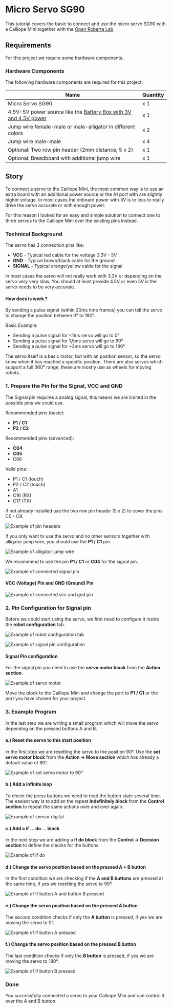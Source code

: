 # Micro Servo SG90

This tutorial covers the basic to connect and use the micro servo SG90 with a Calliope Mini together with the [Open Roberta Lab][open_roberta_lab].

## Requirements

For this project we require some hardware components.

### Hardware Components

The following hardware components are required for this project.

| Name                                                                                         | Quantity |
| -------------------------------------------------------------------------------------------- | -------- |
| Micro Servo SG90                                                                             | x 1      |
| 4.5V-5V power source like the [Battery Box with 3V and 4.5V power](../battery_box/README.md) | x 1      |
| Jump wire female-male or male-alligator in different colors                                  | x 2      |
| Jump wire male-male                                                                          | x 4      |
| Optional: Two row pin header (2mm distance, 5 x 2)                                           | x 1      |
| Optional: Breadboard with additional jump wire                                               | x 1      |

## Story

To connect a servo to the Calliope Mini, the most common way is to use an extra board with an additional power source or the A1 port with are slightly higher voltage.
In most cases the onboard power with 3V is to less to really drive the servo accurate or with enough power.

For this reason I looked for an easy and simple solution to connect one to three servos to the Calliope Mini over the existing pins instead.

### Technical Background

The servo has 3 connection pins like:

- **VCC** - Typical red cable for the voltage 3.3V - 5V
- **GND** - Typical brown/black cable for the ground
- **SIGNAL** - Typical orange/yellow cable for the signal

In most cases the servo will not really work with 3.3V or depending on the servo very very slow.
You should at least provide 4.5V or even 5V is the servo needs to be very accurate.

#### How does is work ?

By sending a pulse signal (within 20ms time frames) you can tell the servo to change the position between 0° to 180°.

Basic Example:

- Sending a pulse signal for <1ms servo will go to 0°
- Sending a pulse signal for 1,5ms servo will go to 90°
- Sending a pulse signal for >2ms servo will go to 180°

The servo itself is a basic motor, but with an position sensor, so the servo know when it has reached a specific position.
There are also servos which support a full 360° range, these are mostly use as wheels for moving robots.

### 1. Prepare the Pin for the Signal, VCC and GND

The Signal pin requires a analog signal, this means we are limited in the possible pins we could use.

Recommended pins (basic):

- **P1 / C1**
- **P2 / C2**

Recommended pins (advanced):

- **C04**
- **C05**
- C06

Valid pins:

- P1 / C1 (touch)
- P2 / C2 (touch)
- A1
- C16 (RX)
- C17 (TX)

If not already installed use the two row pin header (5 x 2) to cover the pins C0 - C9.

![Example of pin headers](images/pin_headers.png)

If you only want to use the servo and no other sensors together with alligator jump wire, you should use the **P1 / C1** pin.

![Example of alligator jump wire](images/alligator_jump_wire.png)

We recommend to use the pin **P1 / C1** or **C04** for the signal pin.

![Example of connected signal pin](images/connected_signal_pin.png)

#### VCC (Voltage) Pin and GND (Ground) Pin

![Example of connected vcc and gnd pin](images/connected_vcc_gnd_pin.png)

### 2. Pin Configuration for Signal pin

Before we could start using the servo, we first need to configure it inside the **robot configuration** tab.

![Example of robot configuration tab](images/robot_configuration_tab.png)

![Example of signal pin configuration](images/signal_pin_configuration.png)

#### Signal Pin configuration

For the signal pin you need to use the **servo motor block** from the **Action section**.

![Example of servo motor](images/action_servo_motor.png)

Move the block to the Calliope Mini and change the port to **P1 / C1** or the port you have chosen for your project.

### 3. Example Program

In the last step we are writing a small program which will move the servo depending on the pressed buttons A and B.

#### a.) Reset the servo to this start position

In the first step we are resetting the servo to the position 90°.
Use the **set servo motor block** from the **Action -> Move section** which has already a default value of 90°.

![Example of set servo motor to 90°](images/set_servo_motor_90degree.png)

#### b.) Add a infinite loop

To check the press buttons we need to read the button state several time. The easiest way is to add an the repeat **indefinitely block** from the **Control section** to repeat the same actions over and over again.

![Example of sensor digital](images/repeat_indefinitely.png)

#### c.) Add a if ... do ... block

In the next step we are adding a **if do block** from the **Control -> Decision section** to define the checks for the buttons.

![Example of if do](images/if_do.png)

#### d.) Change the servo position based on the pressed A + B button

In the first condition we are checking if the **A and B buttons** are pressed at the same time, if yes we resetting the servo to 90°.

![Example of if button A and button B pressed](images/if_button_a_and_button_b_pressed.png)

#### e.) Change the servo position based on the pressed A button

The second condition checks if only the **A button** is pressed, if yes we are moving the servo to 0°.

![Example of if button A pressed](images/if_button_a_pressed.png)

#### f.) Change the servo position based on the pressed B button

The last condition checks if only the **B button** is pressed, if yes we are moving the servo to 180°.

![Example of if button B pressed](images/if_button_b_pressed.png)

### Done

You successfully connected a servo to your Calliope Mini and can control it over the A and B button.

[open_roberta_lab]: https://lab.open-roberta.org/
